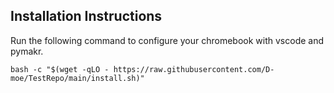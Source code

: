 ## Installation Instructions
Run the following command to configure your chromebook with vscode and pymakr.
```
bash -c "$(wget -qLO - https://raw.githubusercontent.com/D-moe/TestRepo/main/install.sh)"
```
